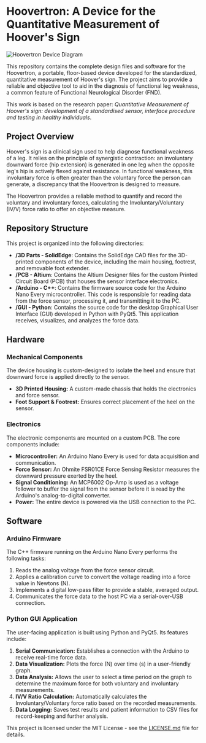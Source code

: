 # Hoovertron: A Device for the Quantitative Measurement of Hoover's Sign

![Hoovertron Device Diagram](https://storage.googleapis.com/gemini-prod/images/051f496e-f78e-4903-85f0-f97576a47a11)

This repository contains the complete design files and software for the Hoovertron, a portable, floor-based device developed for the standardized, quantitative measurement of Hoover's sign. The project aims to provide a reliable and objective tool to aid in the diagnosis of functional leg weakness, a common feature of Functional Neurological Disorder (FND).

This work is based on the research paper: *Quantitative Measurement of Hoover's sign: development of a standardised sensor, interface procedure and testing in healthy individuals*.

## Project Overview

Hoover's sign is a clinical sign used to help diagnose functional weakness of a leg. It relies on the principle of synergistic contraction: an involuntary downward force (hip extension) is generated in one leg when the opposite leg's hip is actively flexed against resistance. In functional weakness, this involuntary force is often greater than the voluntary force the person can generate, a discrepancy that the Hoovertron is designed to measure.

The Hoovertron provides a reliable method to quantify and record the voluntary and involuntary forces, calculating the Involuntary/Voluntary (IV/V) force ratio to offer an objective measure.

## Repository Structure

This project is organized into the following directories:

*   **/3D Parts - SolidEdge**: Contains the SolidEdge CAD files for the 3D-printed components of the device, including the main housing, footrest, and removable foot extender.
*   **/PCB - Altium**: Contains the Altium Designer files for the custom Printed Circuit Board (PCB) that houses the sensor interface electronics.
*   **/Arduino - C++**: Contains the firmware source code for the Arduino Nano Every microcontroller. This code is responsible for reading data from the force sensor, processing it, and transmitting it to the PC.
*   **/GUI - Python**: Contains the source code for the desktop Graphical User Interface (GUI) developed in Python with PyQt5. This application receives, visualizes, and analyzes the force data.

## Hardware

### Mechanical Components
The device housing is custom-designed to isolate the heel and ensure that downward force is applied directly to the sensor.
*   **3D Printed Housing:** A custom-made chassis that holds the electronics and force sensor.
*   **Foot Support & Footrest:** Ensures correct placement of the heel on the sensor.


### Electronics
The electronic components are mounted on a custom PCB. The core components include:
*   **Microcontroller:** An Arduino Nano Every is used for data acquisition and communication.
*   **Force Sensor:** An Ohmite FSR01CE Force Sensing Resistor measures the downward pressure exerted by the heel.
*   **Signal Conditioning:** An MCP6002 Op-Amp is used as a voltage follower to buffer the signal from the sensor before it is read by the Arduino's analog-to-digital converter.
*   **Power:** The entire device is powered via the USB connection to the PC.

## Software

### Arduino Firmware
The C++ firmware running on the Arduino Nano Every performs the following tasks:
1.  Reads the analog voltage from the force sensor circuit.
2.  Applies a calibration curve to convert the voltage reading into a force value in Newtons (N).
3.  Implements a digital low-pass filter to provide a stable, averaged output.
4.  Communicates the force data to the host PC via a serial-over-USB connection.

### Python GUI Application
The user-facing application is built using Python and PyQt5. Its features include:
1.  **Serial Communication:** Establishes a connection with the Arduino to receive real-time force data.
2.  **Data Visualization:** Plots the force (N) over time (s) in a user-friendly graph.
3.  **Data Analysis:** Allows the user to select a time period on the graph to determine the maximum force for both voluntary and involuntary measurements.
4.  **IV/V Ratio Calculation:** Automatically calculates the Involuntary/Voluntary force ratio based on the recorded measurements.
5.  **Data Logging:** Saves test results and patient information to CSV files for record-keeping and further analysis.



This project is licensed under the MIT License - see the [LICENSE.md](LICENSE.md) file for details.
